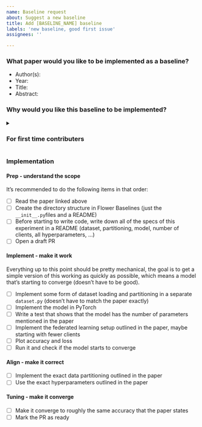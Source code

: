 ```yaml
---
name: Baseline request
about: Suggest a new baseline
title: Add [BASELINE_NAME] baseline
labels: 'new baseline, good first issue'
assignees: ''

---
```


### What paper would you like to be implemented as a baseline?

- Author(s): <!-- Replace by the author(s) of the paper -->
- Year: <!-- Replace by the year the paper was published in -->
- Title: <!-- Replace by the title of the paper -->
- Abstract: <!-- Replace by the link (ideally an arxiv.org/abs/* link) to the abstract of the paper -->

### Why would you like this baseline to be implemented?

<!-- Quickly give reasons why, if any, this paper should be implemented before others. 
Otherwise, you can just remove this section.
-->





<!-- Leave everything below untouched -->
<details>
    <summary><h3> For first time contributers</h3></summary>

- [ ]  Read the [`first contribution` doc](TODO)
- [ ]  Complete the Flower tutorial
- [ ]  Read the Flower Baselines docs to get an overview:
    - [ ]  [https://flower.dev/docs/using-baselines.html](https://flower.dev/docs/using-baselines.html)
    - [ ]  [https://flower.dev/docs/contributing-baselines.html](https://flower.dev/docs/contributing-baselines.html)

</details>

### Implementation 

#### Prep - understand the scope

It’s recommended to do the following items in that order:

- [ ]  Read the paper linked above
- [ ]  Create the directory structure in Flower Baselines (just the `__init__.py`files and a README)
- [ ]  Before starting to write code, write down all of the specs of this experiment in a README (dataset, partitioning, model, number of clients, all hyperparameters, …)
- [ ]  Open a draft PR

#### Implement - make it work

Everything up to this point should be pretty mechanical, the goal is to get a simple version of this working as quickly as possible, which means a model that’s starting to converge (doesn’t have to be good).

- [ ]  Implement some form of dataset loading and partitioning in a separate `dataset.py` (doesn’t have to match the paper exactly)
- [ ]  Implement the model in PyTorch
- [ ]  Write a test that shows that the model has the number of parameters mentioned in the paper
- [ ]  Implement the federated learning setup outlined in the paper, maybe starting with fewer clients
- [ ]  Plot accuracy and loss
- [ ]  Run it and check if the model starts to converge

#### Align - make it correct

- [ ]  Implement the exact data partitioning outlined in the paper
- [ ]  Use the exact hyperparameters outlined in the paper

#### Tuning - make it converge

- [ ]  Make it converge to roughly the same accuracy that the paper states
- [ ]  Mark the PR as ready
